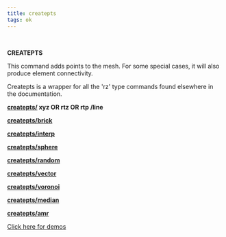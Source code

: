 ```yaml
---
title: createpts
tags: ok
---
```


  

 **CREATEPTS**

  This command adds points to the mesh. For some special cases, it
  will also produce element connectivity.

  

  Createpts is a wrapper for all the 'rz' type commands found
  elsewhere in the documentation.

  

  **[createpts/](CRTPTSRZ.md) xyz OR rtz OR rtp /line**

  **[createpts/brick](CRTPTBRICK.md)**

  **[createpts/interp](createpts_interp.md)**

  **[createpts/sphere](cresphere.md)**

  **[createpts/random](CRTPTRZRAN.md)**

  **[createpts/vector](CRTPTRZV_LG.md)**

  **[createpts/voronoi](createpts_voronoi.md)**

  **[createpts/median](createpts_median.md)**

  **[createpts/amr](CREATEPTSAMR.md)**

 [Click here for demos](demos/main_createpts.md)

